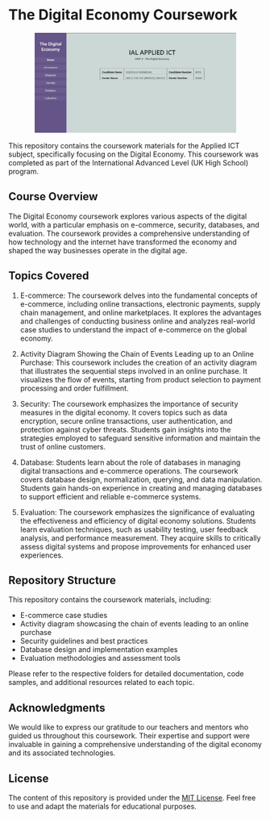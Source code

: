 # The Digital Economy Coursework

<div align="center">
  <img src="Unit 2 - The Digital Economy.JPG" =alt="Ebook Cover" width="400px">
</div>

This repository contains the coursework materials for the Applied ICT subject, specifically focusing on the Digital Economy. This coursework was completed as part of the International Advanced Level (UK High School) program.

## Course Overview

The Digital Economy coursework explores various aspects of the digital world, with a particular emphasis on e-commerce, security, databases, and evaluation. The coursework provides a comprehensive understanding of how technology and the internet have transformed the economy and shaped the way businesses operate in the digital age.

## Topics Covered

1. E-commerce: The coursework delves into the fundamental concepts of e-commerce, including online transactions, electronic payments, supply chain management, and online marketplaces. It explores the advantages and challenges of conducting business online and analyzes real-world case studies to understand the impact of e-commerce on the global economy.

2. Activity Diagram Showing the Chain of Events Leading up to an Online Purchase: This coursework includes the creation of an activity diagram that illustrates the sequential steps involved in an online purchase. It visualizes the flow of events, starting from product selection to payment processing and order fulfillment.

3. Security: The coursework emphasizes the importance of security measures in the digital economy. It covers topics such as data encryption, secure online transactions, user authentication, and protection against cyber threats. Students gain insights into the strategies employed to safeguard sensitive information and maintain the trust of online customers.

4. Database: Students learn about the role of databases in managing digital transactions and e-commerce operations. The coursework covers database design, normalization, querying, and data manipulation. Students gain hands-on experience in creating and managing databases to support efficient and reliable e-commerce systems.

5. Evaluation: The coursework emphasizes the significance of evaluating the effectiveness and efficiency of digital economy solutions. Students learn evaluation techniques, such as usability testing, user feedback analysis, and performance measurement. They acquire skills to critically assess digital systems and propose improvements for enhanced user experiences.

## Repository Structure

This repository contains the coursework materials, including:

- E-commerce case studies
- Activity diagram showcasing the chain of events leading to an online purchase
- Security guidelines and best practices
- Database design and implementation examples
- Evaluation methodologies and assessment tools

Please refer to the respective folders for detailed documentation, code samples, and additional resources related to each topic.

## Acknowledgments

We would like to express our gratitude to our teachers and mentors who guided us throughout this coursework. Their expertise and support were invaluable in gaining a comprehensive understanding of the digital economy and its associated technologies.

## License

The content of this repository is provided under the [MIT License](LICENSE). Feel free to use and adapt the materials for educational purposes.
